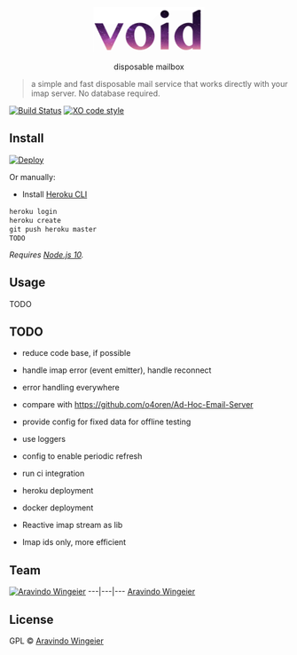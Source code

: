 <div align="center">
	<br>
	<div>
		<img src="docs/void-text.gif" width="200"/>
	</div>
	<p align="center">	disposable mailbox	</p>
</div>


> a simple and fast disposable mail service that works directly with your imap server. No database required. 

[![Build Status](https://travis-ci.org/synox/void-mail.svg?branch=master)](https://travis-ci.org/synox/void-mail)
[![XO code style](https://img.shields.io/badge/code_style-XO-5ed9c7.svg)](https://github.com/xojs/xo)


## Install
[![Deploy](https://www.herokucdn.com/deploy/button.svg)](https://heroku.com/deploy)


Or manually: 
- Install [Heroku CLI](https://devcenter.heroku.com/articles/getting-started-with-nodejs?singlepage=true#set-up)

```
heroku login
heroku create
git push heroku master
TODO
```

*Requires [Node.js 10](https://nodejs.org).*


## Usage

TODO


## TODO

-   reduce code base, if possible
-   handle imap error (event emitter), handle reconnect
-   error handling everywhere
-   compare with https://github.com/o4oren/Ad-Hoc-Email-Server
-   provide config for fixed data for offline testing
-   use loggers
-   config to enable periodic refresh
-   run ci integration
- heroku deployment
- docker deployment

- Reactive imap stream as lib
- Imap ids only, more efficient

## Team

[![Aravindo Wingeier](https://github.com/synox.png?size=130)](https://github.com/synox) 
---|---|---
[Aravindo Wingeier](https://github.com/synox) 


## License

GPL © [Aravindo Wingeier](https://github.com/synox)

